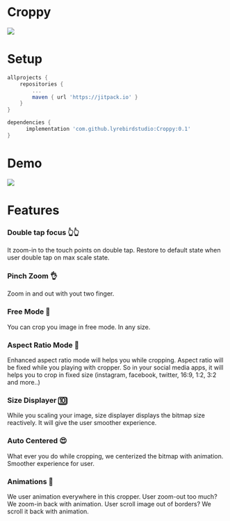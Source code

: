 # Croppy
<img src="https://raw.githubusercontent.com/lyrebirdstudio/Croppy/master/art/art.png"/>

# Setup
```groovy
allprojects {
	repositories {
		...
		maven { url 'https://jitpack.io' }
	}
}
```
```groovy
dependencies {
      implementation 'com.github.lyrebirdstudio:Croppy:0.1'
}
```


# Demo
<img src="https://github.com/lyrebirdstudio/Croppy/blob/master/art/artgif.gif?raw=true"/>

# Features

### Double tap focus 👆👆
It zoom-in to the touch points on double tap. Restore to default state when user double tap on max scale state.

### Pinch Zoom 👌
Zoom in and out with yout two finger.

### Free Mode 🤟
You can crop you image in free mode. In any size.

### Aspect Ratio Mode 📱
Enhanced aspect ratio mode will helps you while cropping. Aspect ratio will be fixed while you playing with cropper. So in your social media apps, it will helps you to crop in fixed size (instagram, facebook, twitter, 16:9, 1:2, 3:2 and more..)

### Size Displayer 🔟
While you scaling your image, size displayer displays the bitmap size reactively. It will give the user smoother experience.

### Auto Centered 😍
What ever you do while cropping, we centerized the bitmap with animation. Smoother experience for user.

### Animations 🌟 
We user animation everywhere in this cropper. User zoom-out too much? We zoom-in back with animation. User scroll image out of borders? We scroll it back with animation.





